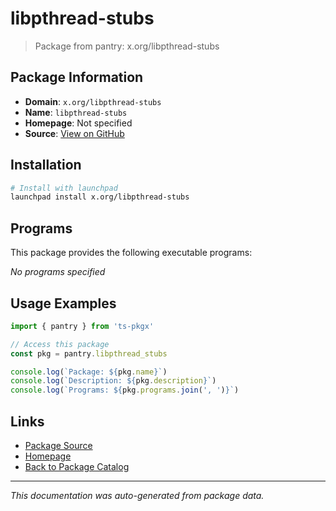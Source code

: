 # libpthread-stubs

> Package from pantry: x.org/libpthread-stubs

## Package Information

- **Domain**: `x.org/libpthread-stubs`
- **Name**: `libpthread-stubs`
- **Homepage**: Not specified
- **Source**: [View on GitHub](https://github.com/pkgxdev/pantry/tree/main/projects/x.org/libpthread-stubs/package.yml)

## Installation

```bash
# Install with launchpad
launchpad install x.org/libpthread-stubs
```

## Programs

This package provides the following executable programs:

*No programs specified*

## Usage Examples

```typescript
import { pantry } from 'ts-pkgx'

// Access this package
const pkg = pantry.libpthread_stubs

console.log(`Package: ${pkg.name}`)
console.log(`Description: ${pkg.description}`)
console.log(`Programs: ${pkg.programs.join(', ')}`)
```

## Links

- [Package Source](https://github.com/pkgxdev/pantry/tree/main/projects/x.org/libpthread-stubs/package.yml)
- [Homepage](#)
- [Back to Package Catalog](../package-catalog.md)

---

*This documentation was auto-generated from package data.*
